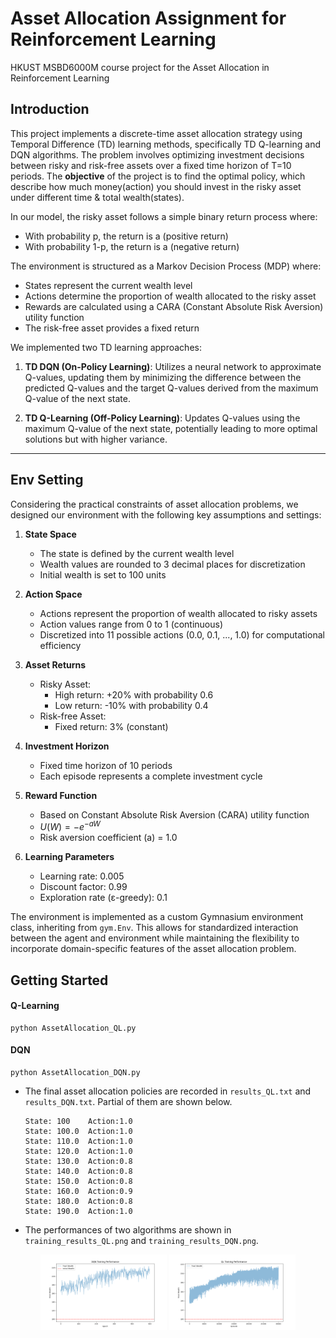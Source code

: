 # Asset Allocation Assignment for Reinforcement Learning
HKUST MSBD6000M course project for the Asset Allocation in Reinforcement Learning


## Introduction
This project implements a discrete-time asset allocation strategy using Temporal Difference (TD) learning methods, specifically TD Q-learning and DQN algorithms. The problem involves optimizing investment decisions between risky and risk-free assets over a fixed time horizon of T=10 periods. The **objective** of the project is to find the optimal policy, which describe how much money(action) you 
should invest in the risky asset under different time & total wealth(states).


In our model, the risky asset follows a simple binary return process where:
- With probability p, the return is a (positive return)
- With probability 1-p, the return is a (negative return)


The environment is structured as a Markov Decision Process (MDP) where:
- States represent the current wealth level
- Actions determine the proportion of wealth allocated to the risky asset
- Rewards are calculated using a CARA (Constant Absolute Risk Aversion) utility function
- The risk-free asset provides a fixed return

We implemented two TD learning approaches:

1. **TD DQN (On-Policy Learning)**: Utilizes a neural network to approximate Q-values, updating them by minimizing the difference between the predicted Q-values and the target Q-values derived from the maximum Q-value of the next state. 

2. **TD Q-Learning (Off-Policy Learning)**: Updates Q-values using the maximum Q-value of the next state, potentially leading to more optimal solutions but with higher variance.

****


## **Env Setting**

Considering the practical constraints of asset allocation problems, we designed our environment with the following key assumptions and settings:

1. **State Space**
   - The state is defined by the current wealth level
   - Wealth values are rounded to 3 decimal places for discretization
   - Initial wealth is set to 100 units

2. **Action Space**
   - Actions represent the proportion of wealth allocated to risky assets
   - Action values range from 0 to 1 (continuous)
   - Discretized into 11 possible actions (0.0, 0.1, ..., 1.0) for computational efficiency

3. **Asset Returns**
   - Risky Asset:
     - High return: +20% with probability 0.6
     - Low return: -10% with probability 0.4
   - Risk-free Asset:
     - Fixed return: 3% (constant)

4. **Investment Horizon**
   - Fixed time horizon of 10 periods
   - Each episode represents a complete investment cycle

5. **Reward Function**
   - Based on Constant Absolute Risk Aversion (CARA) utility function
   - $U(W) = -e^{-aW}$
   - Risk aversion coefficient (a) = 1.0

6. **Learning Parameters**
   - Learning rate: 0.005
   - Discount factor: 0.99
   - Exploration rate (ε-greedy): 0.1

The environment is implemented as a custom Gymnasium environment class, inheriting from `gym.Env`. This allows for standardized interaction between the agent and environment while maintaining the flexibility to incorporate domain-specific features of the asset allocation problem.

## Getting Started

#### Q-Learning

```shell
python AssetAllocation_QL.py
```

#### DQN

```shell
python AssetAllocation_DQN.py
```

* The final asset allocation policies are recorded in `results_QL.txt` and `results_DQN.txt`. Partial of them are shown below.

  ```
  State: 100	Action:1.0
  State: 100.0	Action:1.0
  State: 110.0	Action:1.0
  State: 120.0	Action:1.0
  State: 130.0	Action:0.8
  State: 140.0	Action:0.8
  State: 150.0	Action:0.8
  State: 160.0	Action:0.9
  State: 180.0	Action:0.8
  State: 190.0	Action:1.0
  ```

* The performances of two algorithms are shown in  `training_results_QL.png` and `training_results_DQN.png`.

<center>
	<img src="./training_results_DQN.png" width=40%/> <img src="./training_results_QL.png" width=40%/>
</center>

